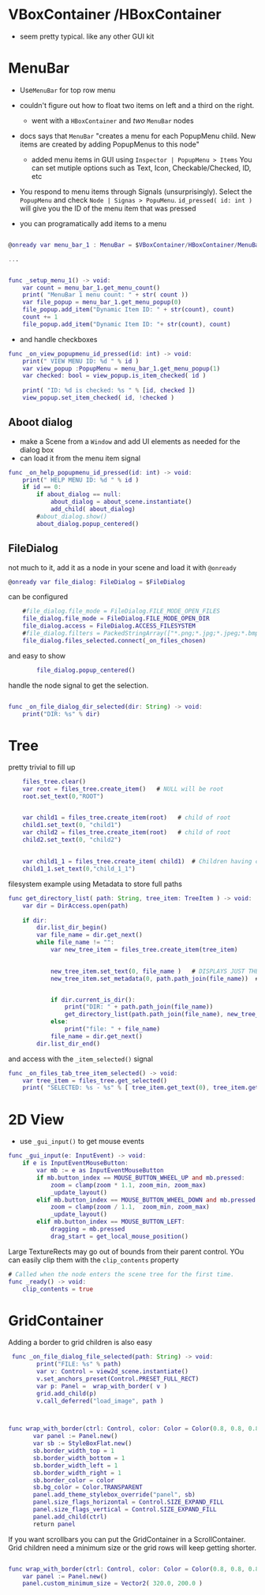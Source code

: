 # VBoxContainer /HBoxContainer
* seem pretty typical. like any other GUI kit


# MenuBar
* Use`MenuBar` for top row menu
* couldn't figure out how to float two items on left and a third on the right. 
  * went with a `HBoxContainer` and *two* `MenuBar` nodes

* docs says that `MenuBar` "creates a menu for each PopupMenu child. New items are created by adding PopupMenus to this node"
  * added menu items in GUI using `Inspector | PopupMenu > Items`
    You can set mutiple options such as Text, Icon, Checkable/Checked, ID, etc
* You respond to menu items through Signals (unsurprisingly). 
  Select the `PopupMenu` and check `Node | Signas > PopuMenu`.  `id_pressed( id: int )` will
  give you the ID of the menu item that was pressed

* you can programatically add items to a menu
```gd

@onready var menu_bar_1 : MenuBar = $VBoxContainer/HBoxContainer/MenuBar

...


func _setup_menu_1() -> void:
    var count = menu_bar_1.get_menu_count()
    print( "MenuBar 1 menu count: " + str( count ))
    var file_popup = menu_bar_1.get_menu_popup(0)
    file_popup.add_item("Dynamic Item ID: " + str(count), count)
    count += 1
    file_popup.add_item("Dynamic Item ID: "+ str(count), count)
```

* and handle checkboxes 
```gd
func _on_view_popupmenu_id_pressed(id: int) -> void:
    print(" VIEW MENU ID: %d " % id ) 
    var view_popup :PopupMenu = menu_bar_1.get_menu_popup(1)
    var checked: bool = view_popup.is_item_checked( id )
    
    print( "ID: %d is checked: %s " % [id, checked ]) 
    view_popup.set_item_checked( id, !checked )
```
## Aboot dialog
* make a Scene from a `Window` and add UI elements as needed for the dialog box
* can load it from the menu item signal
```gd
func _on_help_popupmenu_id_pressed(id: int) -> void:
    print(" HELP MENU ID: %d " % id ) 
    if id == 0:
        if about_dialog == null:
            about_dialog = about_scene.instantiate()
            add_child( about_dialog)
        #about_dialog.show()
        about_dialog.popup_centered()
```

## FileDialog 
not much to it, add it as a node in your scene and load it with `@onready`
```gd
@onready var file_dialog: FileDialog = $FileDialog
```
can be configured
```gd
    #file_dialog.file_mode = FileDialog.FILE_MODE_OPEN_FILES
    file_dialog.file_mode = FileDialog.FILE_MODE_OPEN_DIR
    file_dialog.access = FileDialog.ACCESS_FILESYSTEM
    #file_dialog.filters = PackedStringArray(["*.png;*.jpg;*.jpeg;*.bmp;*.tga;*.webp;*.exr;*.hdr;*.glb;*.gltf;*.obj;*.dae;*.mesh ; Images & 3D"])
    file_dialog.files_selected.connect(_on_files_chosen)
```
and easy to show

```gd
        file_dialog.popup_centered()
```
handle the node signal to get the selection.
```gd

func _on_file_dialog_dir_selected(dir: String) -> void:
    print("DIR: %s" % dir)
```
# Tree
pretty trivial to fill up
```gd
    files_tree.clear()
    var root = files_tree.create_item()   # NULL will be root
    root.set_text(0,"ROOT")


    var child1 = files_tree.create_item(root)   # child of root
    child1.set_text(0, "child1")
    var child2 = files_tree.create_item(root)   # child of root
    child2.set_text(0, "child2")
    
     
    var child1_1 = files_tree.create_item( child1)  # Children having children
    child1_1.set_text(0,"child_1_1")   
```


filesystem example using Metadata to store full paths
```gd
func get_directory_list( path: String, tree_item: TreeItem ) -> void:
    var dir = DirAccess.open(path)
    
    if dir:
        dir.list_dir_begin()
        var file_name = dir.get_next()
        while file_name != "":
            var new_tree_item = files_tree.create_item(tree_item)

            
            new_tree_item.set_text(0, file_name )   # DISPLAYS JUST THE LEAF
            new_tree_item.set_metadata(0, path.path_join(file_name))  # STORES TEH WHOLE PATH


            if dir.current_is_dir():
                print("DIR: " + path.path_join(file_name))
                get_directory_list(path.path_join(file_name), new_tree_item)
            else:
                print("file: " + file_name)
            file_name = dir.get_next()
        dir.list_dir_end()
```
and access with the `_item_selected()` signal
```gd
func _on_files_tab_tree_item_selected() -> void:
    var tree_item = files_tree.get_selected()
    print( "SELECTED: %s - %s" % [ tree_item.get_text(0), tree_item.get_metadata(0) ] )
```


# 2D View

* use `_gui_input()` to get mouse events
```gd
func _gui_input(e: InputEvent) -> void:
    if e is InputEventMouseButton:
        var mb := e as InputEventMouseButton
        if mb.button_index == MOUSE_BUTTON_WHEEL_UP and mb.pressed:
            zoom = clamp(zoom * 1.1, zoom_min, zoom_max)
            _update_layout()
        elif mb.button_index == MOUSE_BUTTON_WHEEL_DOWN and mb.pressed:
            zoom = clamp(zoom / 1.1,  zoom_min, zoom_max)
            _update_layout()
        elif mb.button_index == MOUSE_BUTTON_LEFT:
            dragging = mb.pressed
            drag_start = get_local_mouse_position()
```
Large TextureRects may go out of bounds from their parent control. YOu can
easily clip them with the `clip_contents` property

```gd
# Called when the node enters the scene tree for the first time.
func _ready() -> void:
    clip_contents = true 

```

# GridContainer
Adding a border to grid children is also easy

```gd
 func _on_file_dialog_file_selected(path: String) -> void:
        print("FILE: %s" % path)
        var v: Control = view2d_scene.instantiate()
        v.set_anchors_preset(Control.PRESET_FULL_RECT)
        var p: Panel =  wrap_with_border( v )
        grid.add_child(p)
        v.call_deferred("load_image", path )



func wrap_with_border(ctrl: Control, color: Color = Color(0.8, 0.8, 0.8)) -> Panel:
       var panel := Panel.new()
       var sb := StyleBoxFlat.new()
       sb.border_width_top = 1
       sb.border_width_bottom = 1
       sb.border_width_left = 1
       sb.border_width_right = 1
       sb.border_color = color
       sb.bg_color = Color.TRANSPARENT
       panel.add_theme_stylebox_override("panel", sb)
       panel.size_flags_horizontal = Control.SIZE_EXPAND_FILL
       panel.size_flags_vertical = Control.SIZE_EXPAND_FILL
       panel.add_child(ctrl)
       return panel
```

If you want scrollbars you can put the GridContainer in a ScrollContainer.
Grid children need a minimum size or the grid rows will keep getting shorter.

```gd

func wrap_with_border(ctrl: Control, color: Color = Color(0.8, 0.8, 0.8)) -> Panel:
    var panel := Panel.new()
    panel.custom_minimum_size = Vector2( 320.0, 200.0 )

```




